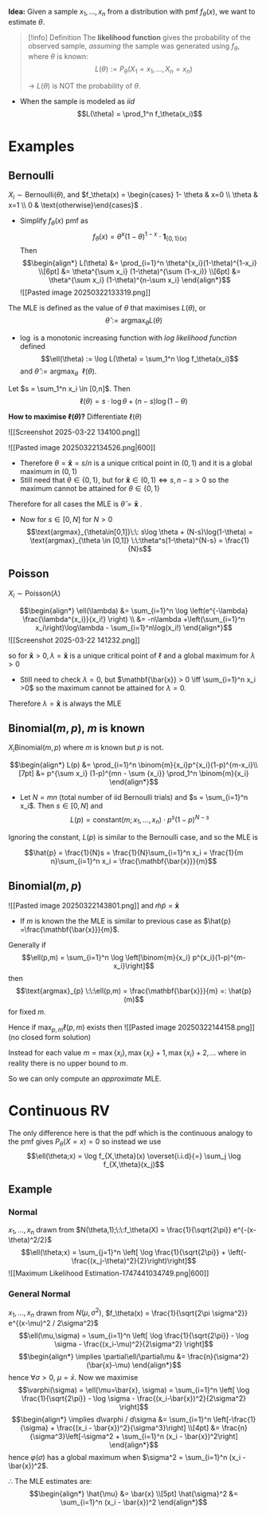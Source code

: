 **Idea:** Given a sample $x_1,...,x_n$ from a distribution with pmf $f_\theta(x)$, we want to estimate $\theta$.

>[!info] Definition
>The **likelihood function** gives the probability of the observed sample, *assuming* the sample was generated using $f_\theta$, where $\theta$ is known:
>$$L(\theta) := P_\theta(X_1=x_1,...,X_n=x_n)$$
>
>-> $L(\theta)$ is NOT the probability of $\theta$. 
>

- When the sample is modeled as *iid*
$$L(\theta) = \prod_1^n f_\theta(x_i)$$

# Examples

## Bernoulli
$X_i \sim \text{Bernoulli}(\theta)$, and $f_\theta(x) =  \begin{cases} 1- \theta & x=0  \\ \theta & x=1 \\ 0 & \text{otherwise}\end{cases}$ . 

- Simplify $f_\theta(x)$ pmf as
	$$f_\theta(x) = \theta^x(1-\theta)^{1-x} \cdot \mathbf{1}_{\{0,1\}(x)}$$
Then 
$$\begin{align*}
L(\theta) &= \prod_{i=1}^n \theta^{x_i}(1-\theta)^{1-x_i} \\[6pt]
&= \theta^{\sum x_i} (1-\theta)^{\sum (1-x_i)} \\[6pt]
&= \theta^{\sum x_i} (1-\theta)^{n-\sum x_i}
\end{align*}$$
![[Pasted image 20250322133319.png]]

The MLE is defined as the value of $\theta$ that maximises $L(\theta)$, or
$$\hat{\theta}:= \text{argmax}_\theta L(\theta)$$
- $\log$ is a monotonic increasing function with *log likelihood function* defined
$$\ell(\theta) := \log L(\theta) = \sum_1^n \log f_\theta(x_i)$$
and $\hat{\theta}:= \text{argmax}_\theta \:\:\ell(\theta)$.



Let $s = \sum_1^n x_i \in [0,n]$. Then
$$\ell(\theta) = s \cdot \log \theta + (n-s)\log(1-\theta)$$

**How to maximise $\ell(\theta)$?** Differentiate $\ell(\theta)$
 
![[Screenshot 2025-03-22 134100.png]]

![[Pasted image 20250322134526.png|600]]


- Therefore $\theta = \mathbf{\hat{x}} = s/n$ is a unique critical point in $(0,1)$ and it is a global maximum in $(0,1)$
- Still need that $\theta \in \{0,1\}$, but for $\mathbf{\hat{x}} \in (0,1) \iff s,n-s > 0$ so the maximum cannot be attained for $\theta \in \{0,1\}$  

Therefore for all cases the MLE is $\hat{\theta} = \mathbf{\bar{x}}$ .

- Now for $s \in [0,N]$ for $N>0$
$$\text{argmax}_{\theta\in[0,1]}\:\: s\log \theta + (N-s)\log(1-\theta) = \text{argmax}_{\theta \in [0,1]} \:\:\theta^s(1-\theta)^{N-s} = \frac{1}{N}s$$

## Poisson
$X_i \sim \text{Poisson}(\lambda)$ 

$$\begin{align*}
\ell(\lambda) &= \sum_{i=1}^n \log \left(e^{-\lambda} \frac{\lambda^{x_i}}{x_i!} \right) \\
&= -n\lambda +\left(\sum_{i=1}^n x_i\right)\log\lambda - \sum_{i=1}^n\log(x_i!) 
\end{align*}$$
![[Screenshot 2025-03-22 141232.png]]

so for $\mathbf{\bar{x}}> 0, \lambda =\mathbf{\bar{x}}$ is a unique critical point of $\ell$ and a global maximum for $\lambda >0$

- Still need to check $\lambda = 0$, but $\mathbf{\bar{x}} > 0 \iff \sum_{i=1}^n x_i >0$ so the maximum cannot be attained for $\lambda = 0$. 

Therefore $\lambda =\mathbf{\bar{x}}$ is always the MLE

## Binomial$(m,p)$, $m$ is known
$X_i \text{Binomial}(m,p)$ where $m$ is known but $p$ is not.

$$\begin{align*}
L(p) &= \prod_{i=1}^n \binom{m}{x_i}p^{x_i}(1-p)^{m-x_i}\\[7pt]
&= p^{\sum x_i} (1-p)^{mn - \sum {x_i}} \prod_1^n \binom{m}{x_i}
\end{align*}$$

- Let $N = mn$ (total number of iid Bernoulli trials) and $s = \sum_{i=1}^n x_i$. Then $s \in [0,N]$ and 
	$$L(p) = \text{constant}(m;x_1,...,x_n) \cdot p^s(1-p)^{N-s}$$

Ignoring the constant, $L(p)$ is similar to the Bernoulli case, and so the MLE is 

$$\hat{p} = \frac{1}{N}s = \frac{1}{N}\sum_{i=1}^n x_i = \frac{1}{m n}\sum_{i=1}^n x_i = \frac{\mathbf{\bar{x}}}{m}$$
## Binomial$(m,p)$

![[Pasted image 20250322143801.png]]
and $\tilde{m}\tilde{p} = \mathbf{\bar{x}}$ 

- If $m$ is known the the MLE is similar to previous case as $\hat{p} =\frac{\mathbf{\bar{x}}}{m}$. 

Generally if
$$\ell(p,m) = \sum_{i=1}^n \log \left[\binom{m}{x_i} p^{x_i}(1-p)^{m-x_i}\right]$$
then 
$$\text{argmax}_{p} \:\:\ell(p,m) = \frac{\mathbf{\bar{x}}}{m} =: \hat{p}(m)$$ for fixed $m$.

Hence if $\max_{p,m} \ell(p,m)$ exists then 
![[Pasted image 20250322144158.png]]
(no closed form solution)

Instead for each value $m = \max\{x_i\},  \max\{x_i\}+1,  \max\{x_i\}+2,...$ 
where in reality there is no upper bound to $m$.

So we can only compute an *approximate* MLE.



# Continuous RV

The only difference here is that the pdf which is the continuous analogy to the pmf gives $P_\theta(X=x) = 0$ so instead we use
$$\ell(\theta;x) = \log f_{X,\theta}(x) \overset{i.i.d}{=} \sum_j \log f_{X,\theta}(x_j)$$

## Example

### Normal

$x_1,...,x_n$ drawn from $N(\theta,1);\:\:f_\theta(X) = \frac{1}{\sqrt{2\pi}} e^{-(x-\theta)^2/2}$ 
$$\ell(\theta;x) = \sum_{j=1}^n \left[ \log \frac{1}{\sqrt{2\pi}} + \left(-\frac{(x_j-\theta)^2}{2}\right)\right]$$
![[Maximum Likelihood Estimation-1747441034749.png|600]]

### General Normal
$x_1,...,x_n$ drawn from $N(\mu,\sigma^2)$, $f_\theta(x) = \frac{1}{\sqrt{2\pi \sigma^2}} e^{(x-\mu)^2 / 2\sigma^2}$ 
$$\ell(\mu,\sigma) = \sum_{i=1}^n \left[ \log \frac{1}{\sqrt{2\pi}} -  \log \sigma - \frac{(x_i-\mu)^2}{2\sigma^2} \right]$$
$$\begin{align*}
\implies \partial\ell/\partial\mu &= \frac{n}{\sigma^2}(\bar{x}-\mu)
\end{align*}$$
hence $\forall \sigma > 0$, $\mu = \bar{x}$. Now we maximise
$$\varphi(\sigma) = \ell(\mu=\bar{x}, \sigma) = \sum_{i=1}^n \left[ \log \frac{1}{\sqrt{2\pi}} -  \log \sigma - \frac{(x_i-\bar{x})^2}{2\sigma^2} \right]$$
$$\begin{align*}
\implies  d\varphi / d\sigma &= \sum_{i=1}^n \left[-\frac{1}{\sigma} + \frac{(x_i - \bar{x})^2}{\sigma^3}\right] \\[4pt]
&= \frac{n}{\sigma^3}\left[-\sigma^2 + \sum_{i=1}^n (x_i - \bar{x})^2\right]
\end{align*}$$
hence $\varphi(\sigma)$ has a global maximum when $\sigma^2 = \sum_{i=1}^n (x_i - \bar{x})^2$.

$\therefore$ The MLE estimates are:
$$\begin{align*}
\hat{\mu} &= \bar{x} \\[5pt]
\hat{\sigma}^2 &= \sum_{i=1}^n (x_i - \bar{x})^2
\end{align*}$$
